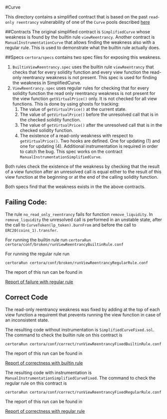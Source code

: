 
#Curve 

This directory contains a simplified contract that is based on the past 
`read-only reentrancy` vulnerability of one of the `Curve` pools described [here](https://chainsecurity.com/curve-lp-oracle-manipulation-post-mortem/)

##Contracts
The original simplified contract is `SimplifiedCurve` whose weakness is found by the builtin rule `viewReentrancy`. 
Another 
contract is `ManualInstrumentationCurve` that allows finding the weakness also with a regular rule. This is used to 
demonstrate what the builtin rule actually does.

##Specs
`certora/specs` contains two spec files for exposing this weakness.

1. `BuiltinViewReentrancy.spec` uses the builtin rule `viewReentrancy` that checks that for every solidity function and every
   view function the read-only reentrancy weakness is not present. This spec is used for finding the weakness in SimplifiedCurve.
2. `ViewReentrancy.spec` uses regular rules for checking that for every solidity function 
    the read only reentrancy weakness is not present for the view function `getVirtualPrice()` only. 
    It is not checked for all view functions.
    This is done by using ghosts for tracking:
    1. The value of `getVirtualPrice()` at the current state.
    2. The value of `getVirtualPrice()` before the unresolved call that is in the checked solidity function.
    3. The value of `getVirtualPrice()` after the unresolved call that is in the checked solidity function.
    4. The existence of a read-only weakness with respect to `getVirtualPrice()`.
    Two hooks are defined. One for updating (1) and one for updating (4).
    Additional instrumentation is required in order to catch the bug. This spec works on the contract 
    `ManualInstrumentationSimplifiedCurve`.

Both rules check the existence of the weakness by checking 
that the result of a view function after an
unresolved call is equal either to the result of this view function at the beginning or at the end of the 
calling solidity function.

Both specs find that the weakness exists in the the above contracts.

## Failing Code:

The rule `no_read_only_reentrancy` fails for function `remove_liquidity`. In `remove_liquidity` the unresolved call is performed in an unstable
state, after the call to `CurveToken(lp_token).burnFrom` and before the call to `ERC20(coins_1).transfer`.

For running the builtin rule run
```certoraRun certora/conf/broken/runViewReentrancyBuiltinRule.conf```

For running the regular rule run

```certoraRun certora/conf/broken/runViewReentrancyRegularRule.conf```

The report of this run can be found in

[Report of failure with regular rule](https://prover.certora.com/output/1902/fac7a9437752438d85472b0446247aff?anonymousKey=a1fb2c1b2e88bd10a64601831ce2cd8912d2de53)

## Correct Code

The read-only reentrancy weakness was fixed by adding at the top of each view function a requiremt
that prevents running the view function in case of an inconsistent state.

The resulting code without instrumentation is `SimplifiedCurveFixed.sol`. The command to check the builtin rule
on this contract is

```certoraRun certora/conf/correct/runViewReentrancyFixedBuiltinRule.conf```

The report of this run can be found in

[Report of correctness with builtin rule](https://prover.certora.com/output/1902/a2845c679b6a4028af918b842916ad8c?anonymousKey=fe54be4932f20347abe18ac7f7afeb9665d2a8f8)


The resulting code with instrumentation is `ManualInstrumentationSimplifiedCurveFixed`. The command to check the regular rule
on this contract is

```certoraRun certora/conf/correct/runViewReentrancyFixedRegularRule.conf```

The report of this run can be found in

[Report of correctness with regular rule](https://prover.certora.com/output/1902/a411fe10787b4a778f0b63848da18d78?anonymousKey=5c2538f9a28f026d9e471c76651212bb610bf488)


